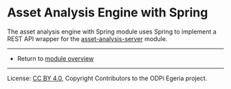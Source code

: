 <!-- SPDX-License-Identifier: CC-BY-4.0 -->
<!-- Copyright Contributors to the ODPi Egeria project. -->

# Asset Analysis Engine with Spring

The asset analysis engine with Spring module uses Spring to implement a REST API wrapper
for the [asset-analysis-server](../asset-analysis-server) module.

----
* Return to [module overview](..)

----
License: [CC BY 4.0](https://creativecommons.org/licenses/by/4.0/),
Copyright Contributors to the ODPi Egeria project.